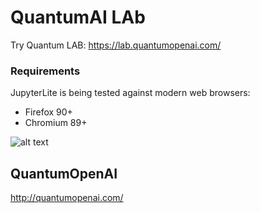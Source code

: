 # QuantumAI LAb

Try Quantum LAB: https://lab.quantumopenai.com/



### Requirements

JupyterLite is being tested against modern web browsers:

- Firefox 90+
- Chromium 89+

![alt text](https://github.com/rajat709/QuantumAI-LAB/blob/main/QuantumAI-1.png/to/img.png)

## QuantumOpenAI
http://quantumopenai.com/
